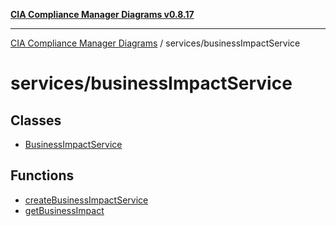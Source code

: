 [**CIA Compliance Manager Diagrams v0.8.17**](../../README.md)

***

[CIA Compliance Manager Diagrams](../../modules.md) / services/businessImpactService

# services/businessImpactService

## Classes

- [BusinessImpactService](classes/BusinessImpactService.md)

## Functions

- [createBusinessImpactService](functions/createBusinessImpactService.md)
- [getBusinessImpact](functions/getBusinessImpact.md)
